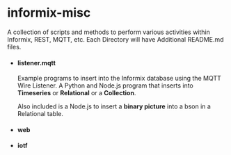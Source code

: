 # informix-misc

A collection of scripts and methods to perform various activities within Informix, REST, MQTT, etc.  Each Directory will have Additional README.md files.


* #### listener.mqtt

    Example programs to insert into the Informix database using the MQTT Wire Listener.  A Python and Node.js program that inserts into **Timeseries** or **Relational** or a **Collection**.  

    Also included is a Node.js to insert a **binary picture** into a bson in a Relational table.

* #### web


* #### iotf
